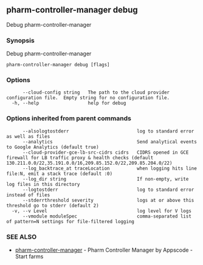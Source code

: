 ## pharm-controller-manager debug

Debug pharm-controller-manager

### Synopsis


Debug pharm-controller-manager

```
pharm-controller-manager debug [flags]
```

### Options

```
      --cloud-config string   The path to the cloud provider configuration file.  Empty string for no configuration file.
  -h, --help                  help for debug
```

### Options inherited from parent commands

```
      --alsologtostderr                         log to standard error as well as files
      --analytics                               Send analytical events to Google Analytics (default true)
      --cloud-provider-gce-lb-src-cidrs cidrs   CIDRS opened in GCE firewall for LB traffic proxy & health checks (default 130.211.0.0/22,35.191.0.0/16,209.85.152.0/22,209.85.204.0/22)
      --log_backtrace_at traceLocation          when logging hits line file:N, emit a stack trace (default :0)
      --log_dir string                          If non-empty, write log files in this directory
      --logtostderr                             log to standard error instead of files
      --stderrthreshold severity                logs at or above this threshold go to stderr (default 2)
  -v, --v Level                                 log level for V logs
      --vmodule moduleSpec                      comma-separated list of pattern=N settings for file-filtered logging
```

### SEE ALSO
* [pharm-controller-manager](pharm-controller-manager.md)	 - Pharm Controller Manager by Appscode - Start farms

